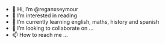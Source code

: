 - 👋 Hi, I’m @reganxseymour
- 👀 I’m interested in reading
- 🌱 I’m currently learning english, maths, history and spanish
- 💞️ I’m looking to collaborate on ...
- 📫 How to reach me ...

<!---
reganxseymour/reganxseymour is a ✨ special ✨ repository because its `README.md` (this file) appears on your GitHub profile.
You can click the Preview link to take a look at your changes.
--->

